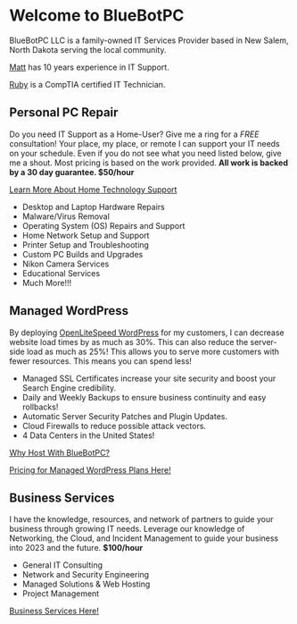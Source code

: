 # Welcome to BlueBotPC

BlueBotPC LLC is a family-owned IT Services Provider based in New Salem, North Dakota serving the local community.

[Matt](https://www.mattfaulkner.net) has 10 years experience in IT Support.

[Ruby](https://www.mattfaulkner.net/about/ruby/) is a CompTIA certified IT Technician.

## Personal PC Repair

Do you need IT Support as a Home-User? Give me a ring for a _FREE_ consultation! Your place, my place, or remote I can support your IT needs on your schedule. Even if you do not see what you need listed below, give me a shout. Most pricing is based on the work provided. **All work is backed by a 30 day guarantee. $50/hour**

[Learn More About Home Technology Support](https://bluebotpc.com/pages/pc)

- Desktop and Laptop Hardware Repairs
- Malware/Virus Removal
- Operating System (OS) Repairs and Support
- Home Network Setup and Support
- Printer Setup and Troubleshooting
- Custom PC Builds and Upgrades
- Nikon Camera Services
- Educational Services
- Much More!!!

## Managed WordPress

By deploying [OpenLiteSpeed WordPress](https://openlitespeed.org/) for my customers, I can decrease website load times by as much as 30%. This can also reduce the server-side load as much as 25%! This allows you to serve more customers with fewer resources. This means you can spend less!

- Managed SSL Certificates increase your site security and boost your Search Engine credibility.
- Daily and Weekly Backups to ensure business continuity and easy rollbacks!
- Automatic Server Security Patches and Plugin Updates.
- Cloud Firewalls to reduce possible attack vectors.
- 4 Data Centers in the United States!

[Why Host With BlueBotPC?](https://bluebotpc.com/pages/features)

[Pricing for Managed WordPress Plans Here!](https://bluebotpc.com/pages/wordpress)

## Business Services

I have the knowledge, resources, and network of partners to guide your business through growing IT needs. Leverage our knowledge of Networking, the Cloud, and Incident Management to guide your business into 2023 and the future. **$100/hour**

- General IT Consulting
- Network and Security Engineering
- Managed Solutions & Web Hosting
- Project Management

[Business Services Here!](https://bluebotpc.com/pages/biz-services)

